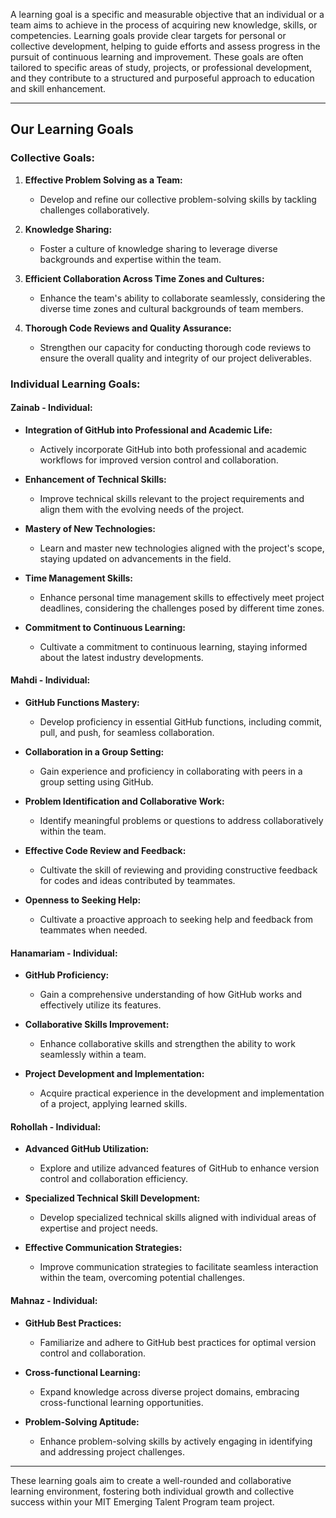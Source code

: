 A learning goal is a specific and measurable objective that an individual or a team aims to achieve in the process of acquiring new knowledge, skills, or competencies. Learning goals provide clear targets for personal or collective development, helping to guide efforts and assess progress in the pursuit of continuous learning and improvement. These goals are often tailored to specific areas of study, projects, or professional development, and they contribute to a structured and purposeful approach to education and skill enhancement.

---

## Our Learning Goals

### Collective Goals:

1. **Effective Problem Solving as a Team:**
   - Develop and refine our collective problem-solving skills by tackling challenges collaboratively.

2. **Knowledge Sharing:**
   - Foster a culture of knowledge sharing to leverage diverse backgrounds and expertise within the team.

3. **Efficient Collaboration Across Time Zones and Cultures:**
   - Enhance the team's ability to collaborate seamlessly, considering the diverse time zones and cultural backgrounds of team members.

4. **Thorough Code Reviews and Quality Assurance:**
   - Strengthen our capacity for conducting thorough code reviews to ensure the overall quality and integrity of our project deliverables.

### Individual Learning Goals:

#### Zainab - Individual:
- **Integration of GitHub into Professional and Academic Life:**
  - Actively incorporate GitHub into both professional and academic workflows for improved version control and collaboration.

- **Enhancement of Technical Skills:**
  - Improve technical skills relevant to the project requirements and align them with the evolving needs of the project.

- **Mastery of New Technologies:**
  - Learn and master new technologies aligned with the project's scope, staying updated on advancements in the field.

- **Time Management Skills:**
  - Enhance personal time management skills to effectively meet project deadlines, considering the challenges posed by different time zones.

- **Commitment to Continuous Learning:**
  - Cultivate a commitment to continuous learning, staying informed about the latest industry developments.

#### Mahdi - Individual:
- **GitHub Functions Mastery:**
  - Develop proficiency in essential GitHub functions, including commit, pull, and push, for seamless collaboration.

- **Collaboration in a Group Setting:**
  - Gain experience and proficiency in collaborating with peers in a group setting using GitHub.

- **Problem Identification and Collaborative Work:**
  - Identify meaningful problems or questions to address collaboratively within the team.

- **Effective Code Review and Feedback:**
  - Cultivate the skill of reviewing and providing constructive feedback for codes and ideas contributed by teammates.

- **Openness to Seeking Help:**
  - Cultivate a proactive approach to seeking help and feedback from teammates when needed.

#### Hanamariam - Individual:
- **GitHub Proficiency:**
  - Gain a comprehensive understanding of how GitHub works and effectively utilize its features.

- **Collaborative Skills Improvement:**
  - Enhance collaborative skills and strengthen the ability to work seamlessly within a team.

- **Project Development and Implementation:**
  - Acquire practical experience in the development and implementation of a project, applying learned skills.

#### Rohollah - Individual:
- **Advanced GitHub Utilization:**
  - Explore and utilize advanced features of GitHub to enhance version control and collaboration efficiency.

- **Specialized Technical Skill Development:**
  - Develop specialized technical skills aligned with individual areas of expertise and project needs.

- **Effective Communication Strategies:**
  - Improve communication strategies to facilitate seamless interaction within the team, overcoming potential challenges.

#### Mahnaz - Individual:
- **GitHub Best Practices:**
  - Familiarize and adhere to GitHub best practices for optimal version control and collaboration.

- **Cross-functional Learning:**
  - Expand knowledge across diverse project domains, embracing cross-functional learning opportunities.

- **Problem-Solving Aptitude:**
  - Enhance problem-solving skills by actively engaging in identifying and addressing project challenges.

---

These learning goals aim to create a well-rounded and collaborative learning environment, fostering both individual growth and collective success within your MIT Emerging Talent Program team project.